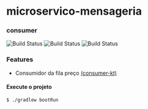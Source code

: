 # microservico-mensageria
### consumer

 ![Build Status](https://img.shields.io/badge/Kotlin-0095D5?&style=for-the-badge&logo=kotlin&logoColor=white) ![Build Status](https://img.shields.io/badge/rabbitmq-%23FF6600.svg?&style=for-the-badge&logo=rabbitmq&logoColor=white) ![Build Status](https://img.shields.io/badge/Spring-6DB33F?style=for-the-badge&logo=spring&logoColor=white)

### Features
- Consumidor da fila preço [(consumer-kt)](https://github.com/leokenzley/mensageria-rabbitmq/blob/main/consumer-kt/README.md)

#### Execute o projeto 
```
$ ./gradlew bootRun
```

